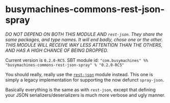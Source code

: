 # busymachines-commons-rest-json-spray

_*DO NOT DEPEND ON BOTH THIS MODULE AND `rest-json`. They share the same packages, and type names. It will end badly, chose one or the other. THIS MODULE WILL RECEIVE WAY LESS ATTENTION THAN THE OTHERS, AND HAS A HIGH CHANCE OF BEING DROPPED.*_

Current version is `0.2.0-RC5`. SBT module id:
`"com.busymachines" %% "busymachines-commons-rest-json-spray" % "0.2.0-RC5"`

You should really, really use the [`rest-json`](../rest-json-spray/README.md) module instead. This one is simply a legacy implementation for supporting the now defunct `spray-json`.

Basically everything is the same as with `rest-json`, except that defining your JSON serializers/deserializers is much more verbose and ugly manner.
